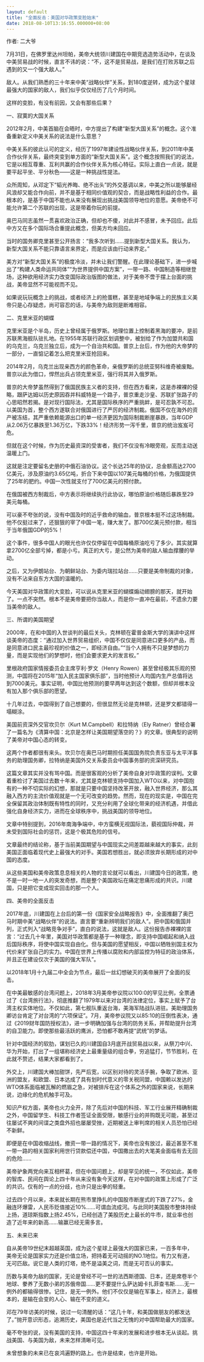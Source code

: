 ```yaml
---
layout: default
title: "全面反击：美国对华政策变脸始末"
date: 2018-08-10T13:16:55.000000+08:00
---
```


作者: 二大爷

7月31日，在佛罗里达州坦帕，美帝大统领川建国在中期竞选造势活动中，在谈及中美贸易战的时候，直言不讳的说：“不，这不是贸易战，是我们在打败苏联之后遇到的又一个强大敌人。”

敌人。从我们熟悉的三十年来中美“战略伙伴”关系，到180度逆转，成为这个星球最强大的国家的敌人，我们似乎仅仅经历了几个月时间。

这样的变脸，有没有前因，又会有那些后果？

一、寂寞的大国关系

2012年2月，中美首脑在会晤时，中方提出了构建“新型大国关系”的概念。这个准备重新定义中美关系的说法是什么意思？

中美关系的彼此认可的定义，经历了1997年建设性战略伙伴关系，到2011年中美合作伙伴关系，最终突变到单方面的“新型大国关系”。这个概念按照我们的说法，它是以相互尊重、互利共赢的合作伙伴关系为核心特征。实际上直白一点说，就是要平起平坐、平分秋色——这是一种挑战性提法。

众所周知，从邓定下“韬光养晦、绝不出头”的外交基调以来，中美之所以能够屡经风浪却又能合作向前，并不是基于相同价值观的契合，而是战略性利益的合作。最根本的，是基于中国不能也从来没有展现出挑战美国领导地位的意愿。美帝绝不可能允许第二个苏联的出现，这是带着你玩的前提。

奥巴马同志虽然一贯喜欢政治正确，但却也不傻，对此并不感冒，未予回应。此后中方又在多个国际场合重提此概念，但美方均未回应。

当时的国务卿克里甚至公开扬言：“我多次听到……提到新型大国关系。我认为，新型大国关系不能只靠语言来界定，而是应该由行动来界定。”

美方对“新型大国关系”的极度冷淡，并未让我们警醒。在此理论基础下，进一步喊出了“构建人类命运共同体”“为世界提供中国方案”，一带一路、中国制造等相继登场，这种欲用经济实力改变国际政治版图的做法，对于美帝不啻于摆上台面的挑战，美帝显然不可能视而不见。

如果说玩玩概念上的挑战，或者经济上的抢蛋糕，甚至是地域争端上的民族主义美帝只是心存疑虑，尚可容忍的话，与美帝为敌则是断难相容。

二、克里米亚的蝴蝶

克里米亚是个半岛，历史上曾经属于俄罗斯。地理位置上控制着黑海的要冲，是前苏联黑海舰队驻扎地。在1955年苏联行政区划调整中，被划给了作为加盟共和国的乌克兰，乌克兰独立后，成为一个自治共和国。普京上台后，作为他的大帝梦的一部分，一直惦记着怎么把克里米亚抢回来。

2014年2月，乌克兰出现亲西方的颜色革命，亲俄罗斯的总统亚努科维奇被废黜。普京以此为借口，悍然出兵占领克里米亚，强行将其并入俄罗斯。

普京的大帝梦虽然得到了俄国民族主义者的支持，但在西方看来，这是赤裸裸的侵略，跟萨达姆以历史原因吞并科威特是一个路子，普京重走沙皇、苏联扩张路子的心思昭然若揭。是对现行国际法，尤其是国际秩序的严重挑衅，是可忍孰不可忍。以美国为首，整个西方遂联合对俄国进行了严厉的经济制裁。俄国不仅在海外的资产被冻结，其严重依赖能源出口的单一经济更因为国际制裁断崖暴跌，当年GDP从2.06万亿暴跌至1.36万亿，下跌33%！经济形势一泻千里，普京的统治岌岌可危。

但就在这个时候，作为历史最资深的受害者，我们不仅没有冷眼旁观，反而主动送温暖上门。

这就是注定要留名史册的中俄石油协议。这个长达25年的协议，总金额高达2700亿美元，涉及原油约3.65亿吨，折合下来中国以107美元每桶的价格，为俄国提供了25年的肥约。中国一次性就支付了700亿美元的预付款。

在俄国被西方制裁后，中方表示将继续执行此协议，哪怕原油价格随后暴跌至29美元每桶。

可以豪不夸张的说，没有中国及时的近乎救命的输血，普京根本挺不过这场制裁。他不仅挺过来了，还狠狠的宰了中国一笔，赚大发了。那700亿美元预付款，相当于当年俄国GDP的5%！

这个事件，很多中国人的眼光也许仅仅停留在中国每桶原油吃亏了多少。其实就算拿2700亿全部亏掉，都是小亏。真正的大亏，是公然为美帝的敌人输血撑腰的举动。

之后，又为伊朗站台、为朝鲜站台、为委内瑞拉站台……只要是美帝制裁的对象，没有不沾来自东方大国的温暖的。

今天美国对华政策的大变脸，可以说从克里米亚的蝴蝶煽动翅膀的那天，就开始了。一点不突然。根本不是美帝要把你当敌人，而是你一直冲在最前，不遗余力要当美帝的敌人。

三、所谓的美国期望

2000年，在和中国的入世谈判的最后关头，克林顿在霍普金斯大学的演讲中这样谈美帝的态度：“通过加入世界贸易组织，中国不仅仅是同意进口更多的产品，而是同意进口民主最珍视的价值之一，即经济自由。”“当个人拥有不只是梦想的力量，而是实现他们的梦想时，他们会要求更大的发言权。”

里根政府国家情报委员会主席亨利·罗文（Henry Rowen）甚至曾经极其乐观的预测，中国将在2015年“加入民主国家俱乐部”，当时他预计人均国内生产总值将达到7000美元。事实证明，中国比他预测的要早两年达到这个数额，但却并根本没有加入那个俱乐部的愿望。

十几年过去，中国得到了自己想要的，但很显然无论是克林顿，还是罗文都错得一塌糊涂。

美国前资深外交官坎贝尔（Kurt M.Campbell）和拉特纳（Ely Ratner）曾经合署了一篇名为《清算中国：北京是怎样让美国期望落空的？》的文章。很典型的说明了美帝对中国心态的转变。

这两个作者都很有来头。坎贝尔在奥巴马时期担任美国国务院负责东亚与太平洋事务的助理国务卿，拉特纳是美国外交关系委员会中国事务部的资深研究员。

这篇文章其实并没有骂中国。而是很客观的分析了美帝自身对华政策的误判。文章着重检讨了美国过去数十年来，尤其是克林顿支持中国加入WTO以来，对中国抱有的一种不切实际的幻想，那就是只要中国坚持改革开放，融入世界经济，那么其融入西方的主流价值观就是一个无可改变的趋势。然而，现在的现实是，中国在完全保留其政治体制既有特性的同时，又充分利用了全球化带来的经济机遇，并借此强化自身经济实力，进而在全球秩序中，挑战美国的领导地位。

文章中特别提到，2016年南海争端中，中方蛮横无视国际法，藐视国际仲裁，并未受到国际社会的惩罚，这是个极其危险的信号。

文章最终的结论称，基于当前美国期望与中国现实之间差距越来越大的事实，此刻美国正面临着现代史上最强大的对手。美国若想胜出，就必须放弃长期形成的对中国的态度。

从这些美国和美帝政策息息相关的人物的言论就可以看出，川建国今日的政策，绝不是一时一地一人的突发奇想，而是整个美国政坛在痛定思痛形成的共识。川建国，只是把它变成现实回击的那一个人。

四、美帝的全面反击

2017年底，川建国在上台后的第一份《国家安全战略报告》中，全面推翻了奥巴马时期中美“战略伙伴”的说法。直言要“重新辨明我们的敌人”。把中国和俄国并列，正式列入“战略竞争对手”，直白的说法，这就是敌人。这份报告赤裸裸的宣言：“过去几十年里，美国对华政策都是基于一种理念，即支持中国崛起和纳入战后国际秩序，将使中国实现自由化。但与美国的愿望相反，中国以牺牲别国主权为代价来扩张自己的实力。中国在世界上传播以腐败和内部监控为特征的政治体系，并且正在建设仅次于美国的强大军队”。

以2018年1月十九届二中全会为节点，最后一丝幻想破灭的美帝展开了全面的反击。

在中美最敏感的台湾问题上，2018年3月美帝参议院以100:0的罕见比例，全票通过了《台湾旅行法》，彻底推翻了1979年以来对台湾的法律定位，事实上赋予了台湾主权实体地位。不仅如此，第七舰队重返台海，美海军陆战队进驻。美助理国务卿访台肯定了对台湾的“六项保证”。7月，美帝参议院又以85:10的压倒性表决，通过《2019财年国防授权法》，进一步明确加强与台湾的防务关系，并帮助提升台湾的自卫能力。即使那些最活跃的鹰派，恐怕都不敢再提“武统”的梦话。

针对中国经济的软肋，谋划已久的川建国自3月底开战贸易战以来，从祭刀中兴、华为开始，打出了一组堪称经济史上最重量级的组合拳，穷追猛打，节节胜利，在此就不赘述，结果大家都看到了。

外交上，川建国大棒加甜饼，先严后宽，以区别对待的灵活手腕，争取了欧洲、亚洲的盟友，和欧盟、日本达成了具有划时代意义的零关税同盟，中国赖以发达的WTO体系面临被瓦解的燃眉之急，对被排斥在这个体系之外的国家来说，长期来说，边缘化的危机触手可及。

知识产权方面，美帝也火力全开，除了先后对中国的科技、军工行业展开精确制裁之外，中国留学生、科技工作者签证全面受限，敏感行业的并购既无可能，甚至过往屡试不爽的间谍之类盘外招也屡屡受挫，近期被送上审判席的相关人员恐怕已经不新鲜。

即便是在中国收缩战线，撤资一带一路的情况下，美帝也没有放过，最近甚至不准一带一路的相关国家利用世行贷款偿还中国，中国撒出去的大笔美金面临有去无回的危险……

美帝驴象两党向来互相杯葛，但在中国问题上，却是罕见的统一，不仅如此，美帝的智库、民间在舆论上四十年从来没有象今天这样，在对中国的政策上形成了广泛的共识。仅有的一点的分歧，也许只是出拳的轻重。

过去四个月以来，本来就长期在熊市里挣扎的中国股市断崖式的下跌了27%，金融连环爆雷，人民币贬值接近10%……可谓血流成河。与此同时美国股市整体持续上扬，道琼斯指数上扬2.45%，已经创造了美股历史上最长的牛市，就业率也创造了近年来的新高……输赢已经无需多言。

五、未来已来

自从美帝19世纪末超越英国，成为这个星球上最强大的国家已来，一百多年中，美帝无论是国家实力还是价值立场，把持着无可动摇的NO.1地位。有力又有道，无可匹敌。说它是人类的灯塔，绝不是溢美之词，而是无可否认的事实。

历数与美帝为敌的国家，无论是曾经不可一世的法西斯德国、日本，还是席卷半个地球、豢养了无数小弟的苏俄帝国……更不要提什么萨达姆卡扎菲查韦斯……无一例外的都输得很惨。记住，是无一例外。他们不仅仅是输在军事上，经济上，最根本的，是输在会变的人心、输在不变的道义。

邓在79年访美的时候，说过一句清醒的话：“这几十年，和美国做朋友的都发达了。”抛开意识形态，追溯历史，美国也是近代当之无愧的对中国帮助最大的国家。

毫不夸张的说，没有美国的支持，中国这四十年来的发展和进步根本无从谈起。挑战美国、与美国为敌，未来怎样清晰可见。

未曾想象的未来已在哀鸿遍野的路上。也许是结束，也许是开始。

